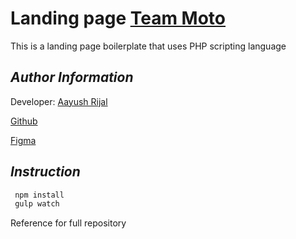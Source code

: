 # Landing page [Team Moto](https://www.youxpowered.com.au/teammoto/)

This is a landing page boilerplate that uses PHP scripting language

## _Author Information_

Developer: [Aayush Rijal](https://www.aayushrijal.info)

[Github](https://github.com/aayushrijal91/team_moto)

[Figma](https://www.figma.com/file/r6t8p4ENEb9lCqeO4zlK1u/Motorcycle-Holdings-Finance-Pages?type=design&node-id=0-1&mode=design&t=hfuBuMpFVLzjrTPy-0)

## _Instruction_

```bash
 npm install
 gulp watch
 ```

Reference for full repository
